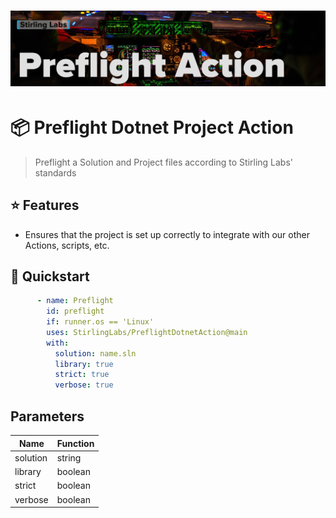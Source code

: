 # ![StirlingLabs.Tests](https://raw.githubusercontent.com/StirlingLabs/PreflightDotnetAction/main/PreflightAction.jpg)

# 📦 Preflight Dotnet Project Action

> Preflight a Solution and Project files according to Stirling Labs' standards

## ⭐ Features

- Ensures that the project is set up correctly to integrate with our other Actions, scripts, etc.

## 🚀 Quickstart

```yaml
      - name: Preflight
        id: preflight
        if: runner.os == 'Linux'
        uses: StirlingLabs/PreflightDotnetAction@main
        with:
          solution: name.sln
          library: true
          strict: true
          verbose: true
```

## Parameters

|Name|Function|
|-|-|
|solution|string|Path to the .sln|optional|
|library|boolean|Does this project produce a library (as opposed to executable)?|true|
|strict|boolean|Be strict with compliance?|true|
|verbose|boolean|Verbose output or terse?|true|